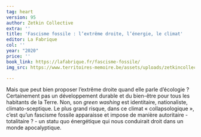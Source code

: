 ```yaml
---
tag: heart
version: 95
author: Zetkin Collective
extra: ''
title: 'Fascisme fossile : l’extrême droite, l’énergie, le climat'
editor: La Fabrique
col: ''
year: "2020"
price: ''
book_link: https://lafabrique.fr/fascisme-fossile/
img_src: https://www.territoires-memoire.be/assets/uploads/zetkincollectivefascismefossile.jpg

---
```

Mais que peut bien proposer l’extrême droite quand elle parle d’écologie ? Certainement pas un développement durable et du bien-être pour tous les habitants de la Terre. Non, son _green washing_ est identitaire, nationaliste, climato-sceptique. Le plus grand risque, dans ce climat « collapsologique », c’est qu’un fascisme fossile apparaisse et impose de manière autoritaire - totalitaire ? - un statu quo énergétique qui nous conduirait droit dans un monde apocalyptique.